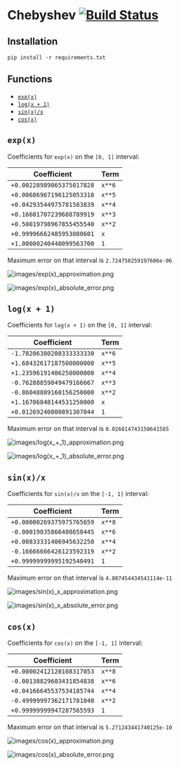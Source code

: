 # Chebyshev [![Build Status](https://travis-ci.org/mlazaric/Chebyshev.svg?branch=master)](https://travis-ci.org/mlazaric/Chebyshev)

## Installation

```
pip install -r requirements.txt
```

## Functions

* [`exp(x)`](#expx)
* [`log(x + 1)`](#logx--1)
* [`sin(x)/x`](#sinxx)
* [`cos(x)`](#cosx)


## `exp(x)`

Coefficients for `exp(x)` on the `[0, 1]` interval:
     
|        Coefficient        |  Term  |
|---------------------------|--------|
| `+0.00228989065375017828` | `x**6` |
| `+0.00686967196125053310` | `x**5` |
| `+0.04293544975781583839` | `x**4` |
| `+0.16601707239688789919` | `x**3` |
| `+0.50019798967855455540` | `x**2` |
| `+0.99996662485953080601` | `x` |
| `+1.00000240440099563700` | `1` |


Maximum error on that interval is `2.724750259197606e-06`

![images/exp(x)_approximation.png](images/exp(x)_approximation.png)

![images/exp(x)_absolute_error.png](images/exp(x)_absolute_error.png)

## `log(x + 1)`

Coefficients for `log(x + 1)` on the `[0, 1]` interval:
     
|        Coefficient        |  Term  |
|---------------------------|--------|
| `-1.78206380208333333330` | `x**6` |
| `+1.68432617187500000000` | `x**5` |
| `+1.23596191406250000000` | `x**4` |
| `-0.76288859049479166667` | `x**3` |
| `-0.86048889160156250000` | `x**2` |
| `+1.16706848144531250000` | `x` |
| `+0.01269240000891307044` | `1` |


Maximum error on that interval is `0.026814743150641585`

![images/log(x_+_1)_approximation.png](images/log(x_+_1)_approximation.png)

![images/log(x_+_1)_absolute_error.png](images/log(x_+_1)_absolute_error.png)

## `sin(x)/x`

Coefficients for `sin(x)/x` on the `[-1, 1]` interval:
     
|        Coefficient        |  Term  |
|---------------------------|--------|
| `+0.00000269375975765659` | `x**8` |
| `-0.00019835866408658445` | `x**6` |
| `+0.00833331406945632250` | `x**4` |
| `-0.16666666426123592319` | `x**2` |
| `+0.99999999995192540491` | `1` |


Maximum error on that interval is `4.807454434541114e-11`

![images/sin(x)_x_approximation.png](images/sin(x)_x_approximation.png)

![images/sin(x)_x_absolute_error.png](images/sin(x)_x_absolute_error.png)

## `cos(x)`

Coefficients for `cos(x)` on the `[-1, 1]` interval:
     
|        Coefficient        |  Term  |
|---------------------------|--------|
| `+0.00002412120108317053` | `x**8` |
| `-0.00138829603431854838` | `x**6` |
| `+0.04166645537534185744` | `x**4` |
| `-0.49999997362171781040` | `x**2` |
| `+0.99999999947287565593` | `1` |


Maximum error on that interval is `5.271243441740125e-10`

![images/cos(x)_approximation.png](images/cos(x)_approximation.png)

![images/cos(x)_absolute_error.png](images/cos(x)_absolute_error.png)